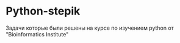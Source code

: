 # Python-stepik
Задачи которые были решены на курсе по изучением python от "Bioinformatics Institute"
